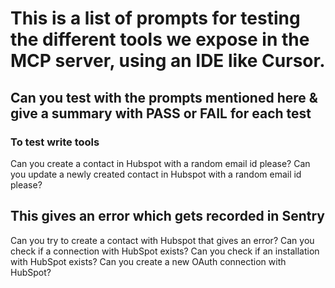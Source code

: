 # This is a list of prompts for testing the different tools we expose in the MCP server, using an IDE like Cursor.

## Can you test with the prompts mentioned here & give a summary with PASS or FAIL for each test

### To test write tools 

<prompt>
    Can you create a contact in Hubspot with a random email id please?
</prompt>

<prompt>
    Can you update a newly created contact in Hubspot with a random email id please?
</prompt>


## This gives an error which gets recorded in Sentry 

<prompt>
    Can you try to create a contact with Hubspot that gives an error? 
</prompt>

<prompt>
    Can you check if a connection with HubSpot exists? 
</prompt>

<prompt>
    Can you check if an installation with HubSpot exists? 
</prompt>

<prompt>
    Can you create a new OAuth connection with HubSpot? 
</prompt>


